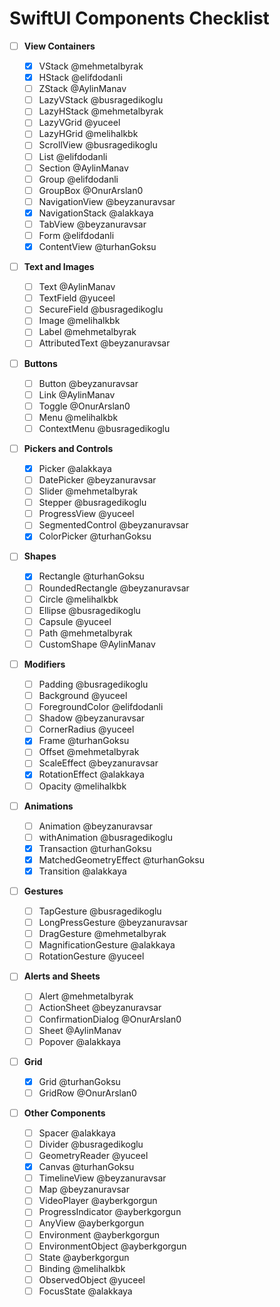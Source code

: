 # SwiftUI Components Checklist

- [ ] **View Containers**

  - [x] VStack @mehmetalbyrak
  - [x] HStack @elifdodanli
  - [ ] ZStack @AylinManav
  - [ ] LazyVStack @busragedikoglu
  - [ ] LazyHStack @mehmetalbyrak
  - [ ] LazyVGrid @yuceel
  - [ ] LazyHGrid @melihalkbk
  - [ ] ScrollView @busragedikoglu
  - [ ] List @elifdodanli
  - [ ] Section @AylinManav
  - [ ] Group @elifdodanli
  - [ ] GroupBox @OnurArslan0
  - [ ] NavigationView @beyzanuravsar
  - [x] NavigationStack @alakkaya
  - [ ] TabView @beyzanuravsar
  - [ ] Form @elifdodanli
  - [x] ContentView @turhanGoksu

- [ ] **Text and Images**

  - [ ] Text @AylinManav
  - [ ] TextField @yuceel
  - [ ] SecureField @busragedikoglu
  - [ ] Image @melihalkbk
  - [ ] Label @mehmetalbyrak
  - [ ] AttributedText @beyzanuravsar

- [ ] **Buttons**

  - [ ] Button @beyzanuravsar
  - [ ] Link @AylinManav
  - [ ] Toggle @OnurArslan0
  - [ ] Menu @melihalkbk
  - [ ] ContextMenu @busragedikoglu

- [ ] **Pickers and Controls**

  - [x] Picker @alakkaya
  - [ ] DatePicker @beyzanuravsar
  - [ ] Slider @mehmetalbyrak
  - [ ] Stepper @busragedikoglu
  - [ ] ProgressView @yuceel
  - [ ] SegmentedControl @beyzanuravsar
  - [x] ColorPicker @turhanGoksu

- [ ] **Shapes**

  - [x] Rectangle @turhanGoksu
  - [ ] RoundedRectangle @beyzanuravsar
  - [ ] Circle @melihalkbk
  - [ ] Ellipse @busragedikoglu
  - [ ] Capsule @yuceel
  - [ ] Path @mehmetalbyrak
  - [ ] CustomShape @AylinManav

- [ ] **Modifiers**

  - [ ] Padding @busragedikoglu
  - [ ] Background @yuceel
  - [ ] ForegroundColor @elifdodanli
  - [ ] Shadow @beyzanuravsar
  - [ ] CornerRadius @yuceel
  - [x] Frame @turhanGoksu
  - [ ] Offset @mehmetalbyrak
  - [ ] ScaleEffect @beyzanuravsar
  - [x] RotationEffect @alakkaya
  - [ ] Opacity @melihalkbk

- [ ] **Animations**

  - [ ] Animation @beyzanuravsar
  - [ ] withAnimation @busragedikoglu
  - [x] Transaction @turhanGoksu
  - [x] MatchedGeometryEffect @turhanGoksu
  - [x] Transition @alakkaya

- [ ] **Gestures**

  - [ ] TapGesture @busragedikoglu
  - [ ] LongPressGesture @beyzanuravsar
  - [ ] DragGesture @mehmetalbyrak
  - [ ] MagnificationGesture @alakkaya
  - [ ] RotationGesture @yuceel

- [ ] **Alerts and Sheets**

  - [ ] Alert @mehmetalbyrak
  - [ ] ActionSheet @beyzanuravsar
  - [ ] ConfirmationDialog @OnurArslan0
  - [ ] Sheet @AylinManav
  - [ ] Popover @alakkaya

- [ ] **Grid**

  - [x] Grid @turhanGoksu
  - [ ] GridRow @OnurArslan0

- [ ] **Other Components**
  - [ ] Spacer @alakkaya
  - [ ] Divider @busragedikoglu
  - [ ] GeometryReader @yuceel
  - [x] Canvas @turhanGoksu
  - [ ] TimelineView @beyzanuravsar
  - [ ] Map @beyzanuravsar
  - [ ] VideoPlayer @ayberkgorgun
  - [ ] ProgressIndicator @ayberkgorgun
  - [ ] AnyView @ayberkgorgun
  - [ ] Environment @ayberkgorgun
  - [ ] EnvironmentObject @ayberkgorgun
  - [ ] State @ayberkgorgun
  - [ ] Binding @melihalkbk
  - [ ] ObservedObject @yuceel
  - [ ] FocusState @alakkaya
